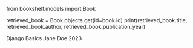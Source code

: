 from bookshelf.models import Book

retrieved_book = Book.objects.get(id=book.id)
print(retrieved_book.title, retrieved_book.author, retrieved_book.publication_year)

Django Basics Jane Doe 2023